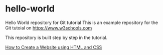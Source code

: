 # hello-world
Hello World repository for Git tutorial
This is an example repository for the Git tutoial on https://www.w3schools.com

This repository is built step by step in the tutorial.

[How to Create a Website using HTML and CSS][1]

[1]: https://www.browserstack.com/guide/build-a-website-using-html-css
